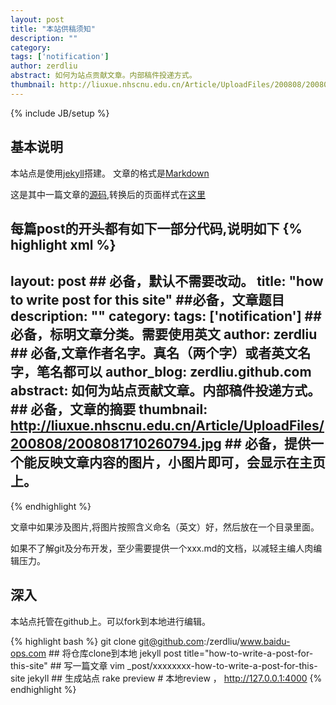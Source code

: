 ```yaml
---
layout: post
title: "本站供稿须知"
description: ""
category: 
tags: ['notification']
author: zerdliu
abstract: 如何为站点贡献文章。内部稿件投递方式。
thumbnail: http://liuxue.nhscnu.edu.cn/Article/UploadFiles/200808/2008081710260794.jpg
---
```

{% include JB/setup %}

## 基本说明

本站点是使用[jekyll](http://jekyllrb.com)搭建。
文章的格式是[Markdown](http://www.markdown.tw)

这是其中一篇文章的[源码](https://raw.github.com/zerdliu/www.baidu-ops.com/master/_posts/2012-08-21-disk-to-memory.md),转换后的页面样式在[这里](http://www.baidu-ops.com/2012/08/21/disk-to-memory/)

每篇post的开头都有如下一部分代码,说明如下
{% highlight xml %}
---
layout: post ## 必备，默认不需要改动。
title: "how to write post for this site" ##必备，文章题目
description: ""
category: 
tags: ['notification']  ## 必备，标明文章分类。需要使用英文
author: zerdliu  ## 必备,文章作者名字。真名（两个字）或者英文名字，笔名都可以
author_blog: zerdliu.github.com
abstract: 如何为站点贡献文章。内部稿件投递方式。 ## 必备，文章的摘要
thumbnail: http://liuxue.nhscnu.edu.cn/Article/UploadFiles/200808/2008081710260794.jpg ## 必备，提供一个能反映文章内容的图片，小图片即可，会显示在主页上。
---
{% endhighlight %}

文章中如果涉及图片,将图片按照含义命名（英文）好，然后放在一个目录里面。

如果不了解git及分布开发，至少需要提供一个xxx.md的文档，以减轻主编人肉编辑压力。

## 深入

本站点托管在github上。可以fork到本地进行编辑。

{% highlight bash %}
git clone git@github.com:/zerdliu/www.baidu-ops.com  ## 将仓库clone到本地
jekyll post title="how-to-write-a-post-for-this-site" ## 写一篇文章
vim _post/xxxxxxxx-how-to-write-a-post-for-this-site
jekyll   ## 生成站点
rake preview     # 本地review ， http://127.0.0.1:4000 
{% endhighlight %}
